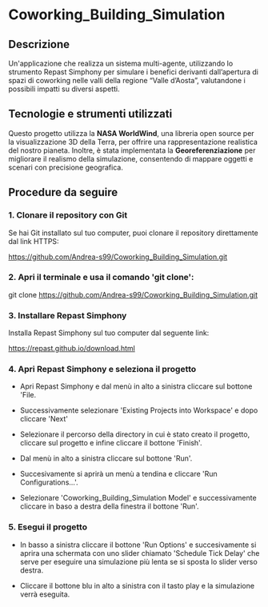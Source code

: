 # Coworking_Building_Simulation

## Descrizione

Un'applicazione che realizza un sistema multi-agente, utilizzando lo strumento Repast Simphony per simulare i benefici derivanti dall’apertura di spazi di coworking nelle valli della regione “Valle d’Aosta”, valutandone i possibili impatti su diversi aspetti.

## Tecnologie e strumenti utilizzati

Questo progetto utilizza la **NASA WorldWind**, una libreria open source per la visualizzazione 3D della Terra, per offrire una rappresentazione realistica del nostro pianeta. Inoltre, è stata implementata la **Georeferenziazione** per migliorare il realismo della simulazione, consentendo di mappare oggetti e scenari con precisione geografica.

## Procedure da seguire

### 1. Clonare il repository con Git

Se hai Git installato sul tuo computer, puoi clonare il repository direttamente dal link HTTPS:

https://github.com/Andrea-s99/Coworking_Building_Simulation.git

### 2. Apri il terminale e usa il comando 'git clone':

git clone https://github.com/Andrea-s99/Coworking_Building_Simulation.git

### 3. Installare Repast Simphony

Installa Repast Simphony sul tuo computer dal seguente link:

https://repast.github.io/download.html

### 4. Apri Repast Simphony e seleziona il progetto

- Apri Repast Simphony e dal menù in alto a sinistra cliccare sul bottone 'File.

- Successivamente selezionare 'Existing Projects into Workspace' e dopo cliccare 'Next'

- Selezionare il percorso della directory in cui è stato creato il progetto, cliccare sul progetto e infine cliccare il bottone 'Finish'.

- Dal menù in alto a sinistra cliccare sul bottone 'Run'.

- Succesivamente si aprirà un menù a tendina e cliccare 'Run Configurations...'.

- Selezionare 'Coworking_Building_Simulation Model' e successivamente cliccare in baso a destra della finestra il bottone 'Run'.

### 5. Esegui il progetto

- In basso a sinistra cliccare il bottone 'Run Options' e succesivamente si aprira una schermata con uno slider chiamato 'Schedule Tick Delay' che serve per eseguire una simulazione più lenta se si sposta lo slider verso destra.

- Cliccare il bottone blu in alto a sinistra con il tasto play e la simulazione verrà eseguita.
